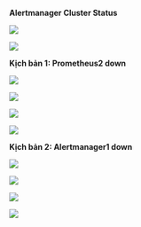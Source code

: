 **Alertmanager Cluster Status**


![ ](https://scontent.xx.fbcdn.net/v/t1.15752-0/p280x280/94068827_232707258016163_3663900930790653952_n.png?_nc_cat=106&_nc_sid=b96e70&_nc_ohc=RXRVFl2QtAcAX-H_bmm&_nc_ad=z-m&_nc_cid=0&_nc_zor=9&_nc_ht=scontent.xx&oh=e7dfa13ff1f6bbb596181fd0dd70bc4b&oe=5EC8D901)

![ ](https://scontent.xx.fbcdn.net/v/t1.15752-0/p280x280/94212798_678143253024719_8563699119279833088_n.png?_nc_cat=102&_nc_sid=b96e70&_nc_ohc=yXJdbcyE6U8AX_9OsJ6&_nc_ad=z-m&_nc_cid=0&_nc_zor=9&_nc_ht=scontent.xx&oh=0a65d249b86d22f51b0cac8387f50e2c&oe=5ECB3E5D)


**Kịch bản 1: Prometheus2 down**


![ ](https://scontent.xx.fbcdn.net/v/t1.15752-0/p280x280/93929269_253780952474624_174008826175946752_n.png?_nc_cat=110&_nc_sid=b96e70&_nc_ohc=LWVDaAiegPgAX_5Swym&_nc_ad=z-m&_nc_cid=0&_nc_zor=9&_nc_ht=scontent.xx&oh=e7b291185a06496d658c73504bf3b661&oe=5ECA63D0)

![ ](https://scontent.xx.fbcdn.net/v/t1.15752-0/p280x280/93964409_564954024143809_5459334914220490752_n.png?_nc_cat=105&_nc_sid=b96e70&_nc_ohc=P4c778KKZJIAX9_GaNc&_nc_ad=z-m&_nc_cid=0&_nc_zor=9&_nc_ht=scontent.xx&oh=61b5611d57d9191170cde476b7edd8ba&oe=5EC95986)

![ ](https://scontent.xx.fbcdn.net/v/t1.15752-0/p280x280/94073908_875784719590940_4745467785772007424_n.png?_nc_cat=108&_nc_sid=b96e70&_nc_ohc=J-INLtFGEsoAX-A3-Za&_nc_ad=z-m&_nc_cid=0&_nc_zor=9&_nc_ht=scontent.xx&oh=eef977f231c5bc84a1f3a7598d6da7ca&oe=5EC95FDD)

![ ](https://scontent.xx.fbcdn.net/v/t1.15752-0/p280x280/94568072_541167896582084_2186552702043947008_n.png?_nc_cat=110&_nc_sid=b96e70&_nc_ohc=l9D4KjChr7QAX9WZza_&_nc_ad=z-m&_nc_cid=0&_nc_zor=9&_nc_ht=scontent.xx&oh=7e7bbdf95d345e7a361fdaed950409dc&oe=5EC836E0)


**Kịch bản 2: Alertmanager1 down**


![ ](https://scontent.xx.fbcdn.net/v/t1.15752-0/p280x280/93961215_279797269692674_8532708924489465856_n.png?_nc_cat=108&_nc_sid=b96e70&_nc_ohc=kVRhHrfgKSsAX8Hf0rR&_nc_ad=z-m&_nc_cid=0&_nc_zor=9&_nc_ht=scontent.xx&oh=d94f90f0f2bacb352e044470352c1a2f&oe=5EC9A624)

![ ](https://scontent.xx.fbcdn.net/v/t1.15752-0/p280x280/94488833_231502138264752_7049108949936635904_n.png?_nc_cat=105&_nc_sid=b96e70&_nc_ohc=vlqveD0YLD4AX_ikWaw&_nc_ad=z-m&_nc_cid=0&_nc_zor=9&_nc_ht=scontent.xx&oh=40a1984946d9c914cd983629cbaec8da&oe=5EC816DC)

![ ](https://scontent.xx.fbcdn.net/v/t1.15752-0/p280x280/94006598_2957057271026321_8780454694095945728_n.png?_nc_cat=102&_nc_sid=b96e70&_nc_ohc=JJIin4OPK-AAX9KPgb8&_nc_ad=z-m&_nc_cid=0&_nc_zor=9&_nc_ht=scontent.xx&oh=81cb1321930700017e848a99666f6f3a&oe=5EC8B143)

![ ](https://scontent.xx.fbcdn.net/v/t1.15752-0/p280x280/94385129_266258924775231_7910562729612541952_n.png?_nc_cat=107&_nc_sid=b96e70&_nc_ohc=PV8z4NkajC4AX9VaEYa&_nc_ad=z-m&_nc_cid=0&_nc_zor=9&_nc_ht=scontent.xx&oh=fa809b496fcce2aaf8417f64a1ebef78&oe=5ECB0F94)





